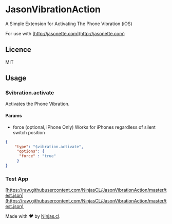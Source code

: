 # JasonVibrationAction
A Simple Extension for Activating The Phone Vibration (iOS)

For use with 
[http://jasonette.com](http://jasonette.com)

## Licence
MIT

## Usage

### $vibration.activate
Activates the Phone Vibration.

#### Params

- force (optional, iPhone Only) Works for iPhones regardless of silent switch position

```json
{
    "type": "$vibration.activate",
     "options": {
      "force" : "true"
     }
}
```

### Test App
[https://raw.githubusercontent.com/NinjasCL/JasonVibrationAction/master/test.json](https://raw.githubusercontent.com/NinjasCL/JasonVibrationAction/master/test.json)

Made with <i class="fa fa-heart">&#9829;</i> by <a href="http://ninjas.cl" target="_blank">Ninjas.cl</a>.